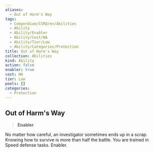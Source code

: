 ```yaml
---
aliases:
  - Out of Harm's Way
tags:
  - Compendium/CSRD/en/Abilities
  - Ability
  - Ability/Enabler
  - Ability/Cost/NA
  - Ability/Tier/Low
  - Ability/Categories/Protection
title: Out of Harm's Way
collection: Abilities
kind: Ability
action: false
enabler: true
cost: NA
tier: Low
pools: []
categories:
  - Protection
---
```

## Out of Harm's Way    
>**Enabler**  
    
No matter how careful, an investigator sometimes ends up in a scrap. Knowing how to survive is more than half the battle. You are trained in Speed defense tasks. Enabler.